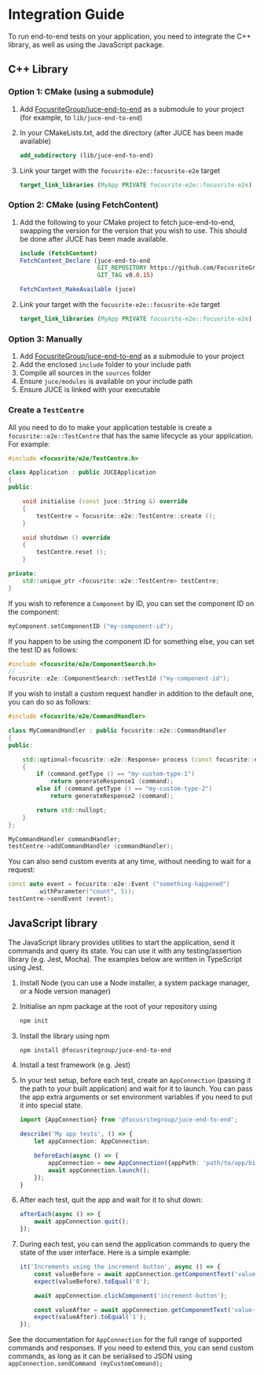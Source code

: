 # Integration Guide

To run end-to-end tests on your application, you need to integrate the C++
library, as well as using the JavaScript package.

## C++ Library

### Option 1: CMake (using a submodule)

1. Add [FocusriteGroup/juce-end-to-end](https://github.com/FocusriteGroup/juce-end-to-end)
as a submodule to your project (for example, to `lib/juce-end-to-end`)
1. In your CMakeLists.txt, add the directory (after JUCE has been made
available)

    ```CMake
    add_subdirectory (lib/juce-end-to-end)
    ```

1. Link your target with the `focusrite-e2e::focusrite-e2e` target

    ```CMake
    target_link_libraries (MyApp PRIVATE focusrite-e2e::focusrite-e2e)
    ```

### Option 2: CMake (using FetchContent)

1. Add the following to your CMake project to fetch juce-end-to-end, swapping the version for the version that you wish to use.
    This should be done after JUCE has been made available.

    ```CMake
    include (FetchContent)
    FetchContent_Declare (juce-end-to-end 
                          GIT_REPOSITORY https://github.com/FocusriteGroup/juce-end-to-end
                          GIT_TAG v0.0.15)

    FetchContent_MakeAvailable (juce)
    ```

1. Link your target with the `focusrite-e2e::focusrite-e2e` target

    ```CMake
    target_link_libraries (MyApp PRIVATE focusrite-e2e::focusrite-e2e)
    ```

### Option 3: Manually

1. Add [FocusriteGroup/juce-end-to-end](https://github.com/FocusriteGroup/juce-end-to-end)
as a submodule to your project
1. Add the enclosed `include` folder to your include path
1. Compile all sources in the `sources` folder
1. Ensure `juce/modules` is available on your include path
1. Ensure JUCE is linked with your executable

### Create a `TestCentre`

All you need to do to make your application testable is create a
`focusrite::e2e::TestCentre` that has the same lifecycle as your application.
For example:

```C++
#include <focusrite/e2e/TestCentre.h>

class Application : public JUCEApplication
{
public:

    void initialise (const juce::String &) override
    {
        testCentre = focusrite::e2e::TestCentre::create ();
    }

    void shutdown () override
    {
        testCentre.reset ();
    }

private:
    std::unique_ptr <focusrite::e2e::TestCentre> testCentre;
}
```

If you wish to reference a `Component` by ID, you can set the component ID on the component:

```C++
myComponent.setComponentID ("my-component-id");
```

If you happen to be using the component ID for something else, you can set the test ID as follows:

```C++
#include <focusrite/e2e/ComponentSearch.h>
// ...
focusrite::e2e::ComponentSearch::setTestId ("my-component-id");
```

If you wish to install a custom request handler in addition to the default one,
you can do so as follows:

```C++
#include <focusrite/e2e/CommandHandler>

class MyCommandHandler : public focusrite::e2e::CommandHandler
{
public:

    std::optional<focusrite::e2e::Response> process (const focusrite::e2e::Command & command) override
    {
        if (command.getType () == "my-custom-type-1")
            return generateResponse1 (command);
        else if (command.getType () == "my-custom-type-2")
            return generateResponse2 (command);

        return std::nullopt;
    }
};

MyCommandHandler commandHandler;
testCentre->addCommandHandler (commandHandler);
```

You can also send custom events at any time, without needing to wait for a
request:

```C++
const auto event = focusrite::e2e::Event ("something-happened")
        .withParameter("count", 5));
testCentre->sendEvent (event);
```

## JavaScript library

The JavaScript library provides utilities to start the application, send it
commands and query its state. You can use it with any testing/assertion library
(e.g. Jest, Mocha). The examples below are written in TypeScript using Jest.

1. Install Node (you can use a Node installer, a system package manager, or a Node version manager)
2. Initialise an npm package at the root of your repository using

   ```sh
   npm init
   ```

3. Install the library using npm

    ```sh
    npm install @focusritegroup/juce-end-to-end
    ```

4. Install a test framework (e.g. Jest)
5. In your test setup, before each test, create an `AppConnection` (passing it
the path to your built application) and wait for it to launch. You can pass the
app extra arguments or set environment variables if you need to put it into
special state.

    ```TypeScript
    import {AppConnection} from '@focusritegroup/juce-end-to-end';

    describe('My app tests', () => {
        let appConnection: AppConnection;

        beforeEach(async () => {
            appConnection = new AppConnection({appPath: 'path/to/app/binary'});
            await appConnection.launch();
        });
    }
    ```

6. After each test, quit the app and wait for it to shut down:

    ```TypeScript
    afterEach(async () => {
        await appConnection.quit();
    });
    ```

7. During each test, you can send the application commands to query the state
of the user interface. Here is a simple example:

    ```TypeScript
    it('Increments using the increment button', async () => {
        const valueBefore = await appConnection.getComponentText('value-label');
        expect(valueBefore).toEqual('0');

        await appConnection.clickComponent('increment-button');

        const valueAfter = await appConnection.getComponentText('value-label');
        expect(valueAfter).toEqual('1');
    });
    ```

See the documentation for `AppConnection` for the full range of supported
commands and responses. If you need to extend this, you can send custom commands,
as long as it can be serialised to JSON using
`appConnection.sendCommand (myCustomCommand);`
